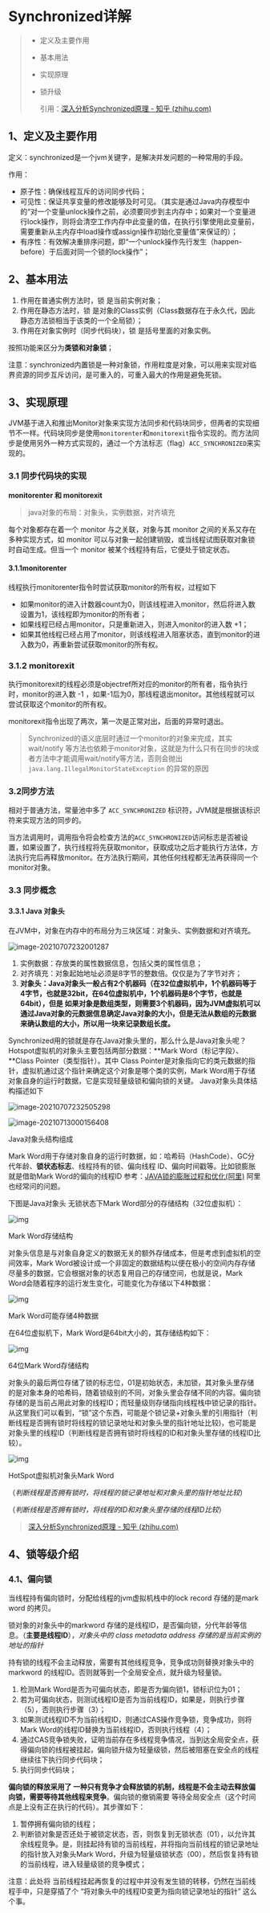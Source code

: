# Synchronized详解

> - 定义及主要作用
>
> - 基本用法
>
> - 实现原理
>
> - 锁升级
>
>   引用：[深入分析Synchronized原理 - 知乎 (zhihu.com)](https://zhuanlan.zhihu.com/p/302654066)

## 1、定义及主要作用

定义：synchronized是一个jvm关键字，是解决并发问题的一种常用的手段。

作用：

- 原子性：确保线程互斥的访问同步代码；
- 可见性：保证共享变量的修改能够及时可见。（其实是通过Java内存模型中的“对一个变量unlock操作之前，必须要同步到主内存中；如果对一个变量进行lock操作，则将会清空工作内存中此变量的值，在执行引擎使用此变量前，需要重新从主内存中load操作或assign操作初始化变量值”来保证的）；
- 有序性：有效解决重排序问题，即“一个unlock操作先行发生（happen-before）于后面对同一个锁的lock操作”；

## 2、基本用法

1. 作用在普通实例方法时，锁 是当前实例对象；
2. 作用在静态方法时，锁 是对象的Class实例（Class数据存在于永久代，因此静态方法锁相当于该类的一个全局锁）；
3. 作用在对象实例时（同步代码块），锁 是括号里面的对象实例。

按照功能来区分为**类锁和对象锁**；

注意：synchronized内置锁是一种对象锁，作用粒度是对象，可以用来实现对临界资源的同步互斥访问，是可重入的，可重入最大的作用是避免死锁。

## 3、实现原理

JVM基于进入和推出Monitor对象来实现方法同步和代码块同步，但两者的实现细节不一样。代码块同步是使用`monitorenter`和`monitorexit`指令实现的。而方法同步是使用另外一种方式实现的，通过一个方法标志（flag）`ACC_SYNCHRONIZED`来实现的。

### 3.1 同步代码块的实现

**monitorenter 和 monitorexit**

> java对象的布局：对象头，实例数据，对齐填充

每个对象都存在着一个 monitor 与之关联，对象与其 monitor 之间的关系又存在多种实现方式，如 monitor 可以与对象一起创建销毁，或当线程试图获取对象锁时自动生成。但当一个 monitor 被某个线程持有后，它便处于锁定状态。

#### 3.1.1monitorenter 

线程执行monitorenter指令时尝试获取monitor的所有权，过程如下

- 如果monitor的进入计数器count为0，则该线程进入monitor，然后将进入数设置为1，该线程即为monitor的所有者；
- 如果线程已经占用monitor，只是重新进入，则进入monitor的进入数 +1；
- 如果其他线程已经占用了monitor，则该线程进入阻塞状态，直到monitor的进入数为0，再重新尝试获取monitor的所有权。

### 3.1.2 monitorexit

执行monitorexit的线程必须是objectref所对应的monitor的所有者，指令执行时，monitor的进入数 -1 ，如果-1后为0，那线程退出monitor。其他线程就可以尝试获取这个monitor的所有权。

monitorexit指令出现了两次，第一次是正常对出，后面的异常时退出。

> Synchronized的语义底层时通过一个monitor的对象来完成，其实wait/notify 等方法也依赖于monitor对象，这就是为什么只有在同步的块或者方法中才能调用wait/notify等方法，否则会抛出 `java.lang.IllegalMonitorStateException` 的异常的原因

### 3.2同步方法

相对于普通方法，常量池中多了 `ACC_SYNCHRONIZED` 标识符，JVM就是根据该标识符来实现方法的同步的。

当方法调用时，调用指令将会检查方法的`ACC_SYNCHRONIZED`访问标志是否被设置，如果设置了，执行线程将先获取monitor，获取成功之后才能执行方法体，方法执行完后再释放monitor。在方法执行期间，其他任何线程都无法再获得同一个monitor对象。

### 3.3 同步概念

#### 3.3.1 Java 对象头

在JVM中，对象在内存中的布局分为三块区域：对象头、实例数据和对齐填充。

![image-20210707232001287](D:\git\note\images\image-20210707232001287.png)

1. 实例数据：存放类的属性数据信息，包括父类的属性信息；
2. 对齐填充：对象起始地址必须是8字节的整数倍。仅仅是为了字节对齐；
3. **对象头：Java对象头一般占有2个机器码（在32位虚拟机中，1个机器码等于4字节，也就是32bit，在64位虚拟机中，1个机器码是8个字节，也就是64bit），但是 如果对象是数组类型，则需要3个机器码，因为JVM虚拟机可以通过Java对象的元数据信息确定Java对象的大小，但是无法从数组的元数据来确认数组的大小，所以用一块来记录数组长度。**

Synchronized用的锁就是存在Java对象头里的，那么什么是Java对象头呢？Hotspot虚拟机的对象头主要包括两部分数据：**Mark Word（标记字段）、**Class Pointer（类型指针）。其中 Class Pointer是对象指向它的类元数据的指针，虚拟机通过这个指针来确定这个对象是哪个类的实例，Mark Word用于存储对象自身的运行时数据，它是实现轻量级锁和偏向锁的关键。 Java对象头具体结构描述如下

![image-20210707232505298](D:\git\note\images\image-20210707232505298.png)

![image-20210713000156408](D:\git\note\images\image-20210713000156408.png)



Java对象头结构组成

Mark Word用于存储对象自身的运行时数据，如：哈希码（HashCode）、GC分代年龄、**锁状态标志**、线程持有的锁、偏向线程 ID、偏向时间戳等。比如锁膨胀就是借助Mark Word的偏向的线程ID 参考：[JAVA锁的膨胀过程和优化(阿里)](https://link.zhihu.com/?target=https%3A//www.cnblogs.com/aspirant/p/11705068.html) 阿里也经常问的问题。

下图是Java对象头 无锁状态下Mark Word部分的存储结构（32位虚拟机）：

![img](D:\git\note\images\v2-a226adc39c9148f67ed2705fd3b97749_720w.png)


Mark Word存储结构

对象头信息是与对象自身定义的数据无关的额外存储成本，但是考虑到虚拟机的空间效率，Mark Word被设计成一个非固定的数据结构以便在极小的空间内存存储尽量多的数据，它会根据对象的状态复用自己的存储空间，也就是说，Mark Word会随着程序的运行发生变化，可能变化为存储以下4种数据：



![img](D:\git\note\images\v2-b9ed32856a3110ab2bba8367a79aeb65_720w.jpg)


Mark Word可能存储4种数据

在64位虚拟机下，Mark Word是64bit大小的，其存储结构如下：



![img](D:\git\note\images\v2-125f30fa3b2c34c2d29a6987ed4b701a_720w.jpg)


64位Mark Word存储结构

对象头的最后两位存储了锁的标志位，01是初始状态，未加锁，其对象头里存储的是对象本身的哈希码，随着锁级别的不同，对象头里会存储不同的内容。偏向锁存储的是当前占用此对象的线程ID；而轻量级则存储指向线程栈中锁记录的指针。从这里我们可以看到，“锁”这个东西，可能是个锁记录+对象头里的引用指针（判断线程是否拥有锁时将线程的锁记录地址和对象头里的指针地址比较)，也可能是对象头里的线程ID（判断线程是否拥有锁时将线程的ID和对象头里存储的线程ID比较）。



![img](D:\git\note\images\v2-75e1d30161c53145820dd6aed9de09d1_720w.jpg)


HotSpot虚拟机对象头Mark Word

（*判断线程是否拥有锁时，将线程的锁记录地址和对象头里的指针地址比较*）

（*判断线程是否拥有锁时，将线程的ID和对象头里存储的线程ID比较*）

> [深入分析Synchronized原理 - 知乎 (zhihu.com)](https://zhuanlan.zhihu.com/p/302654066) 



## 4、锁等级介绍

### 4.1、偏向锁

当线程持有偏向锁时，分配给线程的jvm虚拟机栈中的lock record 存储的是mark word 的拷贝。

锁对象的对象头中的markword 存储的是线程ID，是否偏向锁，分代年龄等信息。（**主要是线程ID**），*对象头中的 class metadata address 存储的是当前实例的地址的指针*

持有锁的线程不会主动释放，需要有其他线程竞争，竞争成功则替换对象头中的markword 的线程ID。否则就等到一个全局安全点，就升级为轻量锁。

1. 检测Mark Word是否为可偏向状态，即是否为偏向锁1，锁标识位为01；
2. 若为可偏向状态，则测试线程ID是否为当前线程ID，如果是，则执行步骤（5），否则执行步骤（3）；
3. 如果测试线程ID不为当前线程ID，则通过CAS操作竞争锁，竞争成功，则将Mark Word的线程ID替换为当前线程ID，否则执行线程（4）；
4. 通过CAS竞争锁失败，证明当前存在多线程竞争情况，当到达全局安全点，获得偏向锁的线程被挂起，偏向锁升级为轻量级锁，然后被阻塞在安全点的线程继续往下执行同步代码块；
5. 执行同步代码块；

**偏向锁的释放采用了 一种只有竞争才会释放锁的机制，线程是不会主动去释放偏向锁，需要等待其他线程来竞争**。偏向锁的撤销需要 等待全局安全点（这个时间点是上没有正在执行的代码）。其步骤如下：

1. 暂停拥有偏向锁的线程；
2. 判断锁对象是否还处于被锁定状态，否，则恢复到无锁状态（01），以允许其余线程竞争。是，则挂起持有锁的当前线程，并将指向当前线程的锁记录地址的指针放入对象头Mark Word，升级为轻量级锁状态（00），然后恢复持有锁的当前线程，进入轻量级锁的竞争模式；

注意：此处将 当前线程挂起再恢复的过程中并没有发生锁的转移，仍然在当前线程手中，只是穿插了个 “将对象头中的线程ID变更为指向锁记录地址的指针” 这么个事。























